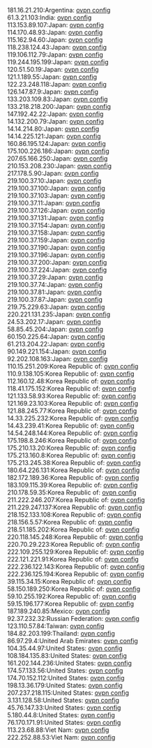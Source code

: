 181.16.21.210:Argentina: [ovpn config](vpn/181_16_21_210.ovpn)  
61.3.21.103:India: [ovpn config](vpn/61_3_21_103.ovpn)  
113.153.89.107:Japan: [ovpn config](vpn/113_153_89_107.ovpn)  
114.170.48.93:Japan: [ovpn config](vpn/114_170_48_93.ovpn)  
115.162.94.60:Japan: [ovpn config](vpn/115_162_94_60.ovpn)  
118.238.124.43:Japan: [ovpn config](vpn/118_238_124_43.ovpn)  
119.106.112.79:Japan: [ovpn config](vpn/119_106_112_79.ovpn)  
119.244.195.199:Japan: [ovpn config](vpn/119_244_195_199.ovpn)  
120.51.50.19:Japan: [ovpn config](vpn/120_51_50_19.ovpn)  
121.1.189.55:Japan: [ovpn config](vpn/121_1_189_55.ovpn)  
122.23.248.118:Japan: [ovpn config](vpn/122_23_248_118.ovpn)  
126.147.87.9:Japan: [ovpn config](vpn/126_147_87_9.ovpn)  
133.203.109.83:Japan: [ovpn config](vpn/133_203_109_83.ovpn)  
133.218.218.200:Japan: [ovpn config](vpn/133_218_218_200.ovpn)  
147.192.42.22:Japan: [ovpn config](vpn/147_192_42_22.ovpn)  
14.132.200.79:Japan: [ovpn config](vpn/14_132_200_79.ovpn)  
14.14.214.80:Japan: [ovpn config](vpn/14_14_214_80.ovpn)  
14.14.225.121:Japan: [ovpn config](vpn/14_14_225_121.ovpn)  
160.86.195.124:Japan: [ovpn config](vpn/160_86_195_124.ovpn)  
175.100.226.186:Japan: [ovpn config](vpn/175_100_226_186.ovpn)  
207.65.166.250:Japan: [ovpn config](vpn/207_65_166_250.ovpn)  
210.153.208.230:Japan: [ovpn config](vpn/210_153_208_230.ovpn)  
217.178.5.90:Japan: [ovpn config](vpn/217_178_5_90.ovpn)  
219.100.37.10:Japan: [ovpn config](vpn/219_100_37_10.ovpn)  
219.100.37.100:Japan: [ovpn config](vpn/219_100_37_100.ovpn)  
219.100.37.103:Japan: [ovpn config](vpn/219_100_37_103.ovpn)  
219.100.37.11:Japan: [ovpn config](vpn/219_100_37_11.ovpn)  
219.100.37.126:Japan: [ovpn config](vpn/219_100_37_126.ovpn)  
219.100.37.131:Japan: [ovpn config](vpn/219_100_37_131.ovpn)  
219.100.37.154:Japan: [ovpn config](vpn/219_100_37_154.ovpn)  
219.100.37.158:Japan: [ovpn config](vpn/219_100_37_158.ovpn)  
219.100.37.159:Japan: [ovpn config](vpn/219_100_37_159.ovpn)  
219.100.37.190:Japan: [ovpn config](vpn/219_100_37_190.ovpn)  
219.100.37.196:Japan: [ovpn config](vpn/219_100_37_196.ovpn)  
219.100.37.200:Japan: [ovpn config](vpn/219_100_37_200.ovpn)  
219.100.37.224:Japan: [ovpn config](vpn/219_100_37_224.ovpn)  
219.100.37.29:Japan: [ovpn config](vpn/219_100_37_29.ovpn)  
219.100.37.74:Japan: [ovpn config](vpn/219_100_37_74.ovpn)  
219.100.37.81:Japan: [ovpn config](vpn/219_100_37_81.ovpn)  
219.100.37.87:Japan: [ovpn config](vpn/219_100_37_87.ovpn)  
219.75.229.63:Japan: [ovpn config](vpn/219_75_229_63.ovpn)  
220.221.131.235:Japan: [ovpn config](vpn/220_221_131_235.ovpn)  
24.53.202.17:Japan: [ovpn config](vpn/24_53_202_17.ovpn)  
58.85.45.204:Japan: [ovpn config](vpn/58_85_45_204.ovpn)  
60.150.225.64:Japan: [ovpn config](vpn/60_150_225_64.ovpn)  
61.213.204.22:Japan: [ovpn config](vpn/61_213_204_22.ovpn)  
90.149.221.154:Japan: [ovpn config](vpn/90_149_221_154.ovpn)  
92.202.108.163:Japan: [ovpn config](vpn/92_202_108_163.ovpn)  
110.15.251.209:Korea Republic of: [ovpn config](vpn/110_15_251_209.ovpn)  
110.9.138.105:Korea Republic of: [ovpn config](vpn/110_9_138_105.ovpn)  
112.160.12.48:Korea Republic of: [ovpn config](vpn/112_160_12_48.ovpn)  
118.41.175.152:Korea Republic of: [ovpn config](vpn/118_41_175_152.ovpn)  
121.133.58.93:Korea Republic of: [ovpn config](vpn/121_133_58_93.ovpn)  
121.169.23.103:Korea Republic of: [ovpn config](vpn/121_169_23_103.ovpn)  
121.88.245.77:Korea Republic of: [ovpn config](vpn/121_88_245_77.ovpn)  
14.33.225.232:Korea Republic of: [ovpn config](vpn/14_33_225_232.ovpn)  
14.43.239.41:Korea Republic of: [ovpn config](vpn/14_43_239_41.ovpn)  
14.54.248.144:Korea Republic of: [ovpn config](vpn/14_54_248_144.ovpn)  
175.198.8.246:Korea Republic of: [ovpn config](vpn/175_198_8_246.ovpn)  
175.210.13.20:Korea Republic of: [ovpn config](vpn/175_210_13_20.ovpn)  
175.213.160.8:Korea Republic of: [ovpn config](vpn/175_213_160_8.ovpn)  
175.213.245.38:Korea Republic of: [ovpn config](vpn/175_213_245_38.ovpn)  
180.64.226.131:Korea Republic of: [ovpn config](vpn/180_64_226_131.ovpn)  
182.172.189.36:Korea Republic of: [ovpn config](vpn/182_172_189_36.ovpn)  
183.109.115.39:Korea Republic of: [ovpn config](vpn/183_109_115_39.ovpn)  
210.178.59.35:Korea Republic of: [ovpn config](vpn/210_178_59_35.ovpn)  
211.222.246.207:Korea Republic of: [ovpn config](vpn/211_222_246_207.ovpn)  
211.229.247.137:Korea Republic of: [ovpn config](vpn/211_229_247_137.ovpn)  
218.152.133.108:Korea Republic of: [ovpn config](vpn/218_152_133_108.ovpn)  
218.156.5.57:Korea Republic of: [ovpn config](vpn/218_156_5_57.ovpn)  
218.51.185.202:Korea Republic of: [ovpn config](vpn/218_51_185_202.ovpn)  
220.118.145.248:Korea Republic of: [ovpn config](vpn/220_118_145_248.ovpn)  
220.70.29.223:Korea Republic of: [ovpn config](vpn/220_70_29_223.ovpn)  
222.109.255.129:Korea Republic of: [ovpn config](vpn/222_109_255_129.ovpn)  
222.121.221.91:Korea Republic of: [ovpn config](vpn/222_121_221_91.ovpn)  
222.236.122.143:Korea Republic of: [ovpn config](vpn/222_236_122_143.ovpn)  
222.236.125.194:Korea Republic of: [ovpn config](vpn/222_236_125_194.ovpn)  
39.115.34.15:Korea Republic of: [ovpn config](vpn/39_115_34_15.ovpn)  
58.150.189.250:Korea Republic of: [ovpn config](vpn/58_150_189_250.ovpn)  
59.10.255.192:Korea Republic of: [ovpn config](vpn/59_10_255_192.ovpn)  
59.15.196.177:Korea Republic of: [ovpn config](vpn/59_15_196_177.ovpn)  
187.189.240.85:Mexico: [ovpn config](vpn/187_189_240_85.ovpn)  
92.37.232.32:Russian Federation: [ovpn config](vpn/92_37_232_32.ovpn)  
123.110.57.84:Taiwan: [ovpn config](vpn/123_110_57_84.ovpn)  
184.82.203.199:Thailand: [ovpn config](vpn/184_82_203_199.ovpn)  
86.97.29.4:United Arab Emirates: [ovpn config](vpn/86_97_29_4.ovpn)  
104.35.44.97:United States: [ovpn config](vpn/104_35_44_97.ovpn)  
108.184.135.83:United States: [ovpn config](vpn/108_184_135_83.ovpn)  
161.202.144.236:United States: [ovpn config](vpn/161_202_144_236.ovpn)  
174.57.133.56:United States: [ovpn config](vpn/174_57_133_56.ovpn)  
174.70.152.112:United States: [ovpn config](vpn/174_70_152_112.ovpn)  
198.13.36.179:United States: [ovpn config](vpn/198_13_36_179.ovpn)  
207.237.218.115:United States: [ovpn config](vpn/207_237_218_115.ovpn)  
3.131.128.58:United States: [ovpn config](vpn/3_131_128_58.ovpn)  
45.76.147.33:United States: [ovpn config](vpn/45_76_147_33.ovpn)  
5.180.44.8:United States: [ovpn config](vpn/5_180_44_8.ovpn)  
76.170.171.91:United States: [ovpn config](vpn/76_170_171_91.ovpn)  
113.23.68.88:Viet Nam: [ovpn config](vpn/113_23_68_88.ovpn)  
222.252.88.53:Viet Nam: [ovpn config](vpn/222_252_88_53.ovpn)  
